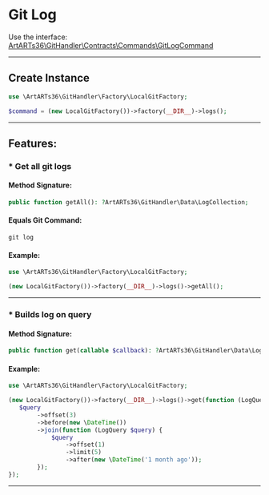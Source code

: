 
# Git Log

Use the interface: [ArtARTs36\GitHandler\Contracts\Commands\GitLogCommand](../src/Contracts/Commands/GitLogCommand.php)

---

## Create Instance

```php
use \ArtARTs36\GitHandler\Factory\LocalGitFactory;

$command = (new LocalGitFactory())->factory(__DIR__)->logs();
```

---

## Features:

### * Get all git logs

#### Method Signature:



```php
public function getAll(): ?ArtARTs36\GitHandler\Data\LogCollection;
```

#### Equals Git Command:

`git log`

#### Example:

```php
use \ArtARTs36\GitHandler\Factory\LocalGitFactory;

(new LocalGitFactory())->factory(__DIR__)->logs()->getAll();
```

---
### * Builds log on query

#### Method Signature:

```php
public function get(callable $callback): ?ArtARTs36\GitHandler\Data\LogCollection;
```

#### Example:

```php
use \ArtARTs36\GitHandler\Factory\LocalGitFactory;

(new LocalGitFactory())->factory(__DIR__)->logs()->get(function (LogQuery $query) {
   $query
        ->offset(3)
        ->before(new \DateTime())
        ->join(function (LogQuery $query) {
            $query
                ->offset(1)
                ->limit(5)
                ->after(new \DateTime('1 month ago'));
        });   
});
```

---

